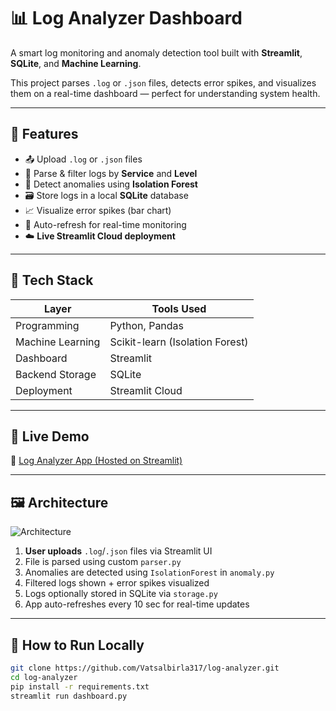 # 📊 Log Analyzer Dashboard

A smart log monitoring and anomaly detection tool built with **Streamlit**, **SQLite**, and **Machine Learning**.

This project parses `.log` or `.json` files, detects error spikes, and visualizes them on a real-time dashboard — perfect for understanding system health.

---

## 🔧 Features

- 📤 Upload `.log` or `.json` files
- 🔎 Parse & filter logs by **Service** and **Level**
- 🧠 Detect anomalies using **Isolation Forest**
- 🗃️ Store logs in a local **SQLite** database
- 📈 Visualize error spikes (bar chart)
- 🔁 Auto-refresh for real-time monitoring
- ☁️ **Live Streamlit Cloud deployment**

---

## 🚀 Tech Stack

| Layer            | Tools Used                         |
|------------------|-------------------------------------|
| Programming      | Python, Pandas                     |
| Machine Learning | Scikit-learn (Isolation Forest)    |
| Dashboard        | Streamlit                          |
| Backend Storage  | SQLite                             |
| Deployment       | Streamlit Cloud                    |

---

## 📍 Live Demo

🔗 [Log Analyzer App (Hosted on Streamlit)](https://log-analyzer-dwye9xy4pwgfhlqrzgsxvh.streamlit.app/)

---

## 🖼️ Architecture

![Architecture](./assets/architecture.png)

1. **User uploads** `.log`/`.json` files via Streamlit UI  
2. File is parsed using custom `parser.py`  
3. Anomalies are detected using `IsolationForest` in `anomaly.py`  
4. Filtered logs shown + error spikes visualized  
5. Logs optionally stored in SQLite via `storage.py`  
6. App auto-refreshes every 10 sec for real-time updates  

---

## 📄 How to Run Locally

```bash
git clone https://github.com/Vatsalbirla317/log-analyzer.git
cd log-analyzer
pip install -r requirements.txt
streamlit run dashboard.py
